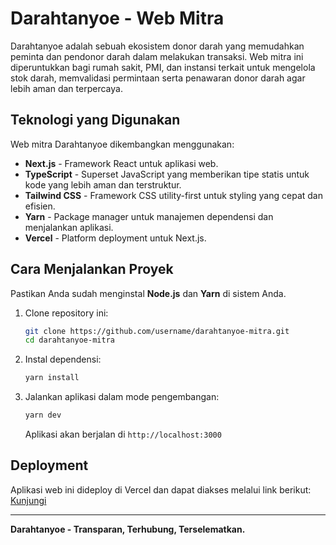 
# Darahtanyoe - Web Mitra

Darahtanyoe adalah sebuah ekosistem donor darah yang memudahkan peminta dan pendonor darah dalam melakukan transaksi. Web mitra ini diperuntukkan bagi rumah sakit, PMI, dan instansi terkait untuk mengelola stok darah, memvalidasi permintaan serta penawaran donor darah agar lebih aman dan terpercaya.

## Teknologi yang Digunakan
Web mitra Darahtanyoe dikembangkan menggunakan:
- **Next.js** - Framework React untuk aplikasi web.
- **TypeScript** - Superset JavaScript yang memberikan tipe statis untuk kode yang lebih aman dan terstruktur.
- **Tailwind CSS** - Framework CSS utility-first untuk styling yang cepat dan efisien.
- **Yarn** - Package manager untuk manajemen dependensi dan menjalankan aplikasi.
- **Vercel** - Platform deployment untuk Next.js.

## Cara Menjalankan Proyek
Pastikan Anda sudah menginstal **Node.js** dan **Yarn** di sistem Anda.

1. Clone repository ini:
   ```sh
   git clone https://github.com/username/darahtanyoe-mitra.git
   cd darahtanyoe-mitra
   ```

2. Instal dependensi:
   ```sh
   yarn install
   ```

3. Jalankan aplikasi dalam mode pengembangan:
   ```sh
   yarn dev
   ```
   Aplikasi akan berjalan di `http://localhost:3000`

## Deployment
Aplikasi web ini dideploy di Vercel dan dapat diakses melalui link berikut:
[Kunjungi](https://darahtanyoe-mitra.vercel.app)

---
**Darahtanyoe - Transparan, Terhubung, Terselematkan.**

